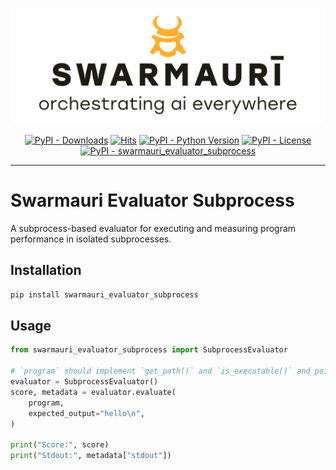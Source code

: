 ![Swarmauri Logo](https://github.com/swarmauri/swarmauri-sdk/blob/3d4d1cfa949399d7019ae9d8f296afba773dfb7f/assets/swarmauri.brand.theme.svg)

<p align="center">
    <a href="https://pypi.org/project/swarmauri_evaluator_subprocess/">
        <img src="https://img.shields.io/pypi/dm/swarmauri_evaluator_subprocess" alt="PyPI - Downloads"/></a>
    <a href="https://hits.sh/github.com/swarmauri/swarmauri-sdk/tree/master/pkgs/standards/swarmauri_evaluator_subprocess/">
        <img alt="Hits" src="https://hits.sh/github.com/swarmauri/swarmauri-sdk/tree/master/pkgs/standards/swarmauri_evaluator_subprocess.svg"/></a>
    <a href="https://pypi.org/project/swarmauri_evaluator_subprocess/">
        <img src="https://img.shields.io/pypi/pyversions/swarmauri_evaluator_subprocess" alt="PyPI - Python Version"/></a>
    <a href="https://pypi.org/project/swarmauri_evaluator_subprocess/">
        <img src="https://img.shields.io/pypi/l/swarmauri_evaluator_subprocess" alt="PyPI - License"/></a>
    <a href="https://pypi.org/project/swarmauri_evaluator_subprocess/">
        <img src="https://img.shields.io/pypi/v/swarmauri_evaluator_subprocess?label=swarmauri_evaluator_subprocess&color=green" alt="PyPI - swarmauri_evaluator_subprocess"/></a>
</p>

---

# Swarmauri Evaluator Subprocess

A subprocess-based evaluator for executing and measuring program performance in isolated subprocesses.

## Installation

```bash
pip install swarmauri_evaluator_subprocess
```

## Usage

```python
from swarmauri_evaluator_subprocess import SubprocessEvaluator

# `program` should implement `get_path()` and `is_executable()` and point to a script on disk.
evaluator = SubprocessEvaluator()
score, metadata = evaluator.evaluate(
    program,
    expected_output="hello\n",
)

print("Score:", score)
print("Stdout:", metadata["stdout"])
```

